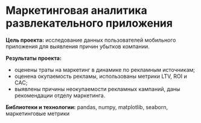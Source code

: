 # Маркетинговая аналитика развлекательного приложения

**Цель проекта:** исследование данных пользователей мобильного приложения для выявления причин убытков компании.

**Результаты проекта:**
- оценены траты на маркетинг в динамике по рекламным источникам;
- оценена окупаемость рекламы, использованы метрики  LTV, ROI и CAC;
- выявлены причины неокупаемости рекламных кампаний, даны рекомендации отделу маркетинга.


**Библиотеки и технологии:** pandas, numpy, matplotlib, seaborn, маркетинговые метрики
